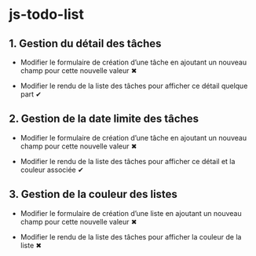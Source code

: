 # js-todo-list

## 1. Gestion du détail des tâches

- Modifier le formulaire de création d’une tâche en ajoutant un nouveau champ pour cette nouvelle valeur ✖

- Modifier le rendu de la liste des tâches pour afficher ce détail quelque part ✔

## 2. Gestion de la date limite des tâches

- Modifier le formulaire de création d’une tâche en ajoutant un nouveau champ pour cette nouvelle valeur ✖

- Modifier le rendu de la liste des tâches pour afficher ce détail et la couleur associée ✔

## 3. Gestion de la couleur des listes

- Modifier le formulaire de création d’une liste en ajoutant un nouveau champ pour cette nouvelle valeur ✖

- Modifier le rendu de la liste des tâches pour afficher la couleur de la liste ✖
